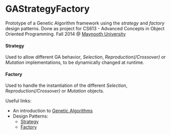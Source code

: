 # GAStrategyFactory

Prototype of a Genetic Algorithm framework using the _strategy_ and _factory_ design patterns. Done as project for CS613 - Advanced Concepts in Object Oriented Programming. Fall 2014 @ [Maynooth University](https://www.maynoothuniversity.ie)

#### **Strategy** 
Used to allow different GA behavior, _Selection_, _Reproduction(/Crossover)_ or _Mutation_ implementations, to be dynamically changed at
runtime.


#### **Factory**
Used to handle the instantiation of the different _Selection_, _Reproduction(/Crossover)_ or _Mutation_ objects.

Useful links:
* An introduction to [Genetic Algorithms](http://www.obitko.com/tutorials/genetic-algorithms/)
* Design Patterns:
  * [Strategy](http://en.wikipedia.org/wiki/Strategy_pattern)
  * [Factory](http://en.wikipedia.org/wiki/Factory_method_pattern)
